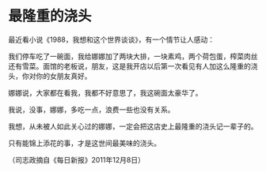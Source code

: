 # 最隆重的浇头

最近看小说《1988，我想和这个世界谈谈》，有一个情节让人感动： 

我们停车吃了一碗面，我给娜娜加了两块大排，一块素鸡，两个荷包蛋，榨菜肉丝还有雪菜。面馆的老板说，朋友，这是我开店以后第一次看见有人加这么隆重的浇头，你对你的女朋友真好。 

娜娜说，大家都在看我，我都不好意思了，我这碗面太豪华了。 

我说，没事，娜娜，多吃一点，浪费一些也没有关系。 

我想，从未被人如此关心过的娜娜，一定会把这店史上最隆重的浇头记一辈子的。 

只有能锦上添花的事，才是这世间最美味的浇头。 

（司志政摘自《每日新报》2011年12月8日）